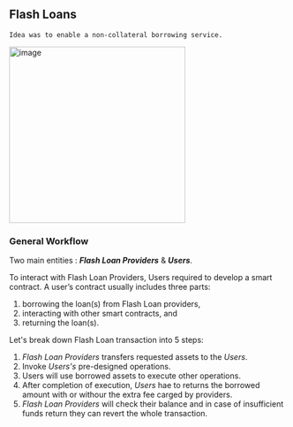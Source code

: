 ## Flash Loans

`Idea was to enable a non-collateral borrowing service.`

<img width="319" alt="image" src="https://user-images.githubusercontent.com/15854015/217230000-0abe89e4-a712-48d4-8e53-f30f7fe9bc32.png">

### General Workflow 

Two main entities : ***Flash Loan Providers*** & ***Users***.

To interact with Flash Loan Providers, Users required to develop a smart contract. A user’s contract usually includes three parts: 
1) borrowing the loan(s) from Flash Loan providers, 
2) interacting with other smart contracts, and 
3) returning the loan(s).

Let's break down Flash Loan transaction into 5 steps:
1. *Flash Loan Providers* transfers requested assets to the *Users*.
2. Invoke *Users's* pre-designed operations.
3. Users will use borrowed assets to execute other operations.
4. After completion of execution, *Users* hae to returns the borrowed amount with or withour the extra fee carged by providers.
5. *Flash Loan Providers* will check their balance and in case of insufficient funds return they can revert the whole transaction.
